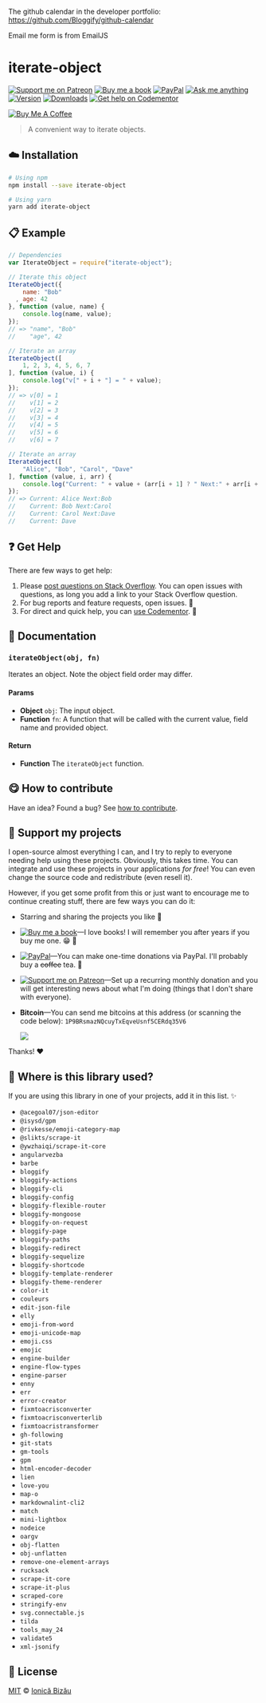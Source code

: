 <!-- Please do not edit this file. Edit the `blah` field in the `package.json` instead. If in doubt, open an issue. -->

The github calendar in the developer portfolio: https://github.com/Bloggify/github-calendar

Email me form is from EmailJS
















# iterate-object

 [![Support me on Patreon][badge_patreon]][patreon] [![Buy me a book][badge_amazon]][amazon] [![PayPal][badge_paypal_donate]][paypal-donations] [![Ask me anything](https://img.shields.io/badge/ask%20me-anything-1abc9c.svg)](https://github.com/IonicaBizau/ama) [![Version](https://img.shields.io/npm/v/iterate-object.svg)](https://www.npmjs.com/package/iterate-object) [![Downloads](https://img.shields.io/npm/dt/iterate-object.svg)](https://www.npmjs.com/package/iterate-object) [![Get help on Codementor](https://cdn.codementor.io/badges/get_help_github.svg)](https://www.codementor.io/@johnnyb?utm_source=github&utm_medium=button&utm_term=johnnyb&utm_campaign=github)

<a href="https://www.buymeacoffee.com/H96WwChMy" target="_blank"><img src="https://www.buymeacoffee.com/assets/img/custom_images/yellow_img.png" alt="Buy Me A Coffee"></a>







> A convenient way to iterate objects.

















## :cloud: Installation

```sh
# Using npm
npm install --save iterate-object

# Using yarn
yarn add iterate-object
```













## :clipboard: Example



```js
// Dependencies
var IterateObject = require("iterate-object");

// Iterate this object
IterateObject({
    name: "Bob"
  , age: 42
}, function (value, name) {
    console.log(name, value);
});
// => "name", "Bob"
//    "age", 42

// Iterate an array
IterateObject([
    1, 2, 3, 4, 5, 6, 7
], function (value, i) {
    console.log("v[" + i + "] = " + value);
});
// => v[0] = 1
//    v[1] = 2
//    v[2] = 3
//    v[3] = 4
//    v[4] = 5
//    v[5] = 6
//    v[6] = 7

// Iterate an array
IterateObject([
    "Alice", "Bob", "Carol", "Dave"
], function (value, i, arr) {
    console.log("Current: " + value + (arr[i + 1] ? " Next:" + arr[i + 1] : ""));
});
// => Current: Alice Next:Bob
//    Current: Bob Next:Carol
//    Current: Carol Next:Dave
//    Current: Dave
```












## :question: Get Help

There are few ways to get help:



 1. Please [post questions on Stack Overflow](https://stackoverflow.com/questions/ask). You can open issues with questions, as long you add a link to your Stack Overflow question.
 2. For bug reports and feature requests, open issues. :bug:
 3. For direct and quick help, you can [use Codementor](https://www.codementor.io/johnnyb). :rocket:







## :memo: Documentation


### `iterateObject(obj, fn)`
Iterates an object. Note the object field order may differ.

#### Params

- **Object** `obj`: The input object.
- **Function** `fn`: A function that will be called with the current value, field name and provided object.

#### Return
- **Function** The `iterateObject` function.














## :yum: How to contribute
Have an idea? Found a bug? See [how to contribute][contributing].


## :sparkling_heart: Support my projects
I open-source almost everything I can, and I try to reply to everyone needing help using these projects. Obviously,
this takes time. You can integrate and use these projects in your applications *for free*! You can even change the source code and redistribute (even resell it).

However, if you get some profit from this or just want to encourage me to continue creating stuff, there are few ways you can do it:


 - Starring and sharing the projects you like :rocket:
 - [![Buy me a book][badge_amazon]][amazon]—I love books! I will remember you after years if you buy me one. :grin: :book:
 - [![PayPal][badge_paypal]][paypal-donations]—You can make one-time donations via PayPal. I'll probably buy a ~~coffee~~ tea. :tea:
 - [![Support me on Patreon][badge_patreon]][patreon]—Set up a recurring monthly donation and you will get interesting news about what I'm doing (things that I don't share with everyone).
 - **Bitcoin**—You can send me bitcoins at this address (or scanning the code below): `1P9BRsmazNQcuyTxEqveUsnf5CERdq35V6`

    ![](https://i.imgur.com/z6OQI95.png)


Thanks! :heart:
















## :dizzy: Where is this library used?
If you are using this library in one of your projects, add it in this list. :sparkles:

 - `@acegoal07/json-editor`
 - `@isysd/gpm`
 - `@rivkesse/emoji-category-map`
 - `@slikts/scrape-it`
 - `@ywzhaiqi/scrape-it-core`
 - `angularvezba`
 - `barbe`
 - `bloggify`
 - `bloggify-actions`
 - `bloggify-cli`
 - `bloggify-config`
 - `bloggify-flexible-router`
 - `bloggify-mongoose`
 - `bloggify-on-request`
 - `bloggify-page`
 - `bloggify-paths`
 - `bloggify-redirect`
 - `bloggify-sequelize`
 - `bloggify-shortcode`
 - `bloggify-template-renderer`
 - `bloggify-theme-renderer`
 - `color-it`
 - `couleurs`
 - `edit-json-file`
 - `elly`
 - `emoji-from-word`
 - `emoji-unicode-map`
 - `emoji.css`
 - `emojic`
 - `engine-builder`
 - `engine-flow-types`
 - `engine-parser`
 - `enny`
 - `err`
 - `error-creator`
 - `fixmtoacrisconverter`
 - `fixmtoacrisconverterlib`
 - `fixmtoacristransformer`
 - `gh-following`
 - `git-stats`
 - `gm-tools`
 - `gpm`
 - `html-encoder-decoder`
 - `lien`
 - `love-you`
 - `map-o`
 - `markdownalint-cli2`
 - `match`
 - `mini-lightbox`
 - `nodeice`
 - `oargv`
 - `obj-flatten`
 - `obj-unflatten`
 - `remove-one-element-arrays`
 - `rucksack`
 - `scrape-it-core`
 - `scrape-it-plus`
 - `scraped-core`
 - `stringify-env`
 - `svg.connectable.js`
 - `tilda`
 - `tools_may_24`
 - `validate5`
 - `xml-jsonify`











## :scroll: License

[MIT][license] © [Ionică Bizău][website]






[license]: /LICENSE
[website]: https://ionicabizau.net
[contributing]: /CONTRIBUTING.md
[docs]: /DOCUMENTATION.md
[badge_patreon]: https://ionicabizau.github.io/badges/patreon.svg
[badge_amazon]: https://ionicabizau.github.io/badges/amazon.svg
[badge_paypal]: https://ionicabizau.github.io/badges/paypal.svg
[badge_paypal_donate]: https://ionicabizau.github.io/badges/paypal_donate.svg
[patreon]: https://www.patreon.com/ionicabizau
[amazon]: http://amzn.eu/hRo9sIZ
[paypal-donations]: https://www.paypal.com/cgi-bin/webscr?cmd=_s-xclick&hosted_button_id=RVXDDLKKLQRJW
